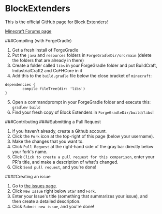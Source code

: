 BlockExtenders
==============

This is the official GitHub page for Block Extenders!

[Minecraft Forums page](http://www.minecraftforum.net/topic/2210752-block-extenders/)

###Compiling (with ForgeGradle)
1. Get a fresh install of ForgeGradle
2. Put the `java` and `resources` folders in `ForgeGradleDir/src/main` (delete the folders that are already in there)
3. Create a folder called `libs` in your ForgeGradle folder and put BuildCraft, IndustrialCraft2 and CoFHCore in it
4. Add this to the `build.gradle` file below the close bracket of `minecraft`:

```
dependencies {
        compile fileTree(dir: 'libs')
}
```

5. Open a commandprompt in your ForgeGradle folder and execute this: `gradlew build`
6. Find your fresh copy of Block Extenders in `ForgeGradleDir/build/libs`!

###Contributing
####Submitting a Pull Request
1. If you haven't already, create a Github account.
2. Click the `Fork` icon at the top-right of this page (below your username).
3. Make the changes that you want to.
4. Click `Pull Request` at the right-hand side of the gray bar directly below your fork's name.
5. Click `Click to create a pull request for this comparison`, enter your PR's title, and make a description of what's changed.
6. Click `Send pull request`, and you're done!

####Creating an issue
1. Go to [the issues page](https://github.com/Dynious/BlockExtenders/issues).
2. Click `New Issue` right below `Star` and `Fork`.
3. Enter your Issue's title (something that summarizes your issue), and then create a detailed description.
4. Click `Submit new issue`, and you're done!
